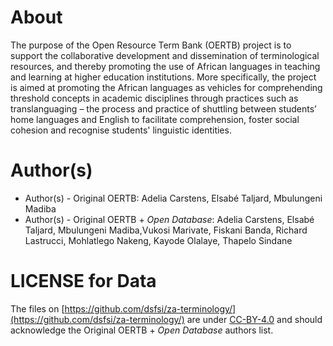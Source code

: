 # About

The purpose of the Open Resource Term Bank (OERTB) project is to support the collaborative development and dissemination of terminological resources, and thereby promoting the use of African languages in teaching and learning at higher education institutions. More specifically, the project is aimed at promoting the African languages as vehicles for comprehending threshold concepts in academic disciplines through practices such as translanguaging – the process and practice of shuttling between students’ home languages and English to facilitate comprehension, foster social cohesion and recognise students' linguistic identities.


# Author(s)

* Author(s) - Original OERTB: Adelia Carstens, Elsabé Taljard, Mbulungeni Madiba
* Author(s) - Original OERTB + _Open Database_: Adelia Carstens, Elsabé Taljard, Mbulungeni Madiba,Vukosi Marivate, Fiskani Banda, Richard Lastrucci, Mohlatlego Nakeng, Kayode Olalaye, Thapelo Sindane

# LICENSE for Data

The files on [https://github.com/dsfsi/za-terminology/](https://github.com/dsfsi/za-terminology/) are under [CC-BY-4.0](https://github.com/dsfsi/za-terminology/blob/master/data/oertb/LICENSE) and should acknowledge the Original OERTB + _Open Database_ authors list.
